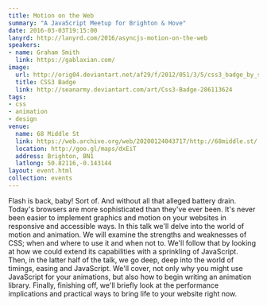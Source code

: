 ```yaml
---
title: Motion on the Web
summary: "A JavaScript Meetup for Brighton & Hove"
date: 2016-03-03T19:15:00
lanyrd: http://lanyrd.com/2016/asyncjs-motion-on-the-web
speakers:
- name: Graham Smith
  link: https://gablaxian.com/
image:
  url: http://orig04.deviantart.net/af29/f/2012/051/3/5/css3_badge_by_seanarmy-d4qceoo.png
  title: CSS3 Badge
  link: http://seanarmy.deviantart.com/art/Css3-Badge-286113624
tags:
- css
- animation
- design
venue:
  name: 68 Middle St
  link: https://web.archive.org/web/20200124043717/http://68middle.st/
  location: http://goo.gl/maps/dxEiT
  address: Brighton, BN1
  latlong: 50.82116,-0.143144
layout: event.html
collection: events
---
```


Flash is back, baby! Sort of. And without all that alleged battery drain. Today's browsers are more sophisticated than they've ever been. It's never been easier to implement graphics and motion on your websites in responsive and accessible ways. In this talk we'll delve into the world of motion and animation. We will examine the strengths and weaknesses of CSS; when and where to use it and when not to. We'll follow that by looking at how we could extend its capabilities with a sprinkling of JavaScript. Then, in the latter half of the talk, we go deep, deep into the world of timings, easing and JavaScript. We'll cover, not only why you might use JavaScript for your animations, but also how to begin writing an animation library. Finally, finishing off, we'll briefly look at the performance implications and practical ways to bring life to your website right now.
